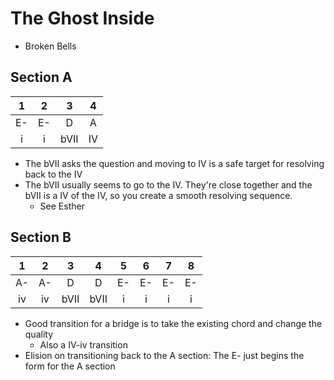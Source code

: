 The Ghost Inside
=======
- Broken Bells

## Section A

| 1 | 2 | 3 | 4 |
| :---: | :---: | :---: | :---: | 
| E- | E- | D | A |
| i | i | bVII | IV |

- The bVII asks the question and moving to IV is a safe target for resolving back to the IV
- The bVII usually seems to go to the IV.  They're close together and the bVII is a IV of the IV, so you create a smooth resolving sequence.
    - See Esther

## Section B

| 1 | 2 | 3 | 4 | 5 | 6 | 7 | 8 |
| :---: | :---: | :---: | :---: | :---: | :---: | :---: | :---: | 
| A- | A- | D | D | E- | E- | E- | E- |
| iv | iv | bVII | bVII | i | i | i | i |

- Good transition for a bridge is to take the existing chord and change the quality
    - Also a IV-iv transition
- Elision on transitioning back to the A section: The E- just begins the form for the A section
